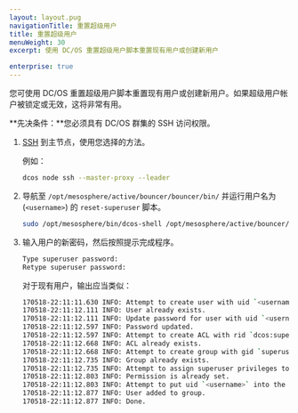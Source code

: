 ```yaml
---
layout: layout.pug
navigationTitle: 重置超级用户
title: 重置超级用户
menuWeight: 30
excerpt: 使用 DC/OS 重置超级用户脚本重置现有用户或创建新用户

enterprise: true
---
```

<!-- The source repository for this topic is https://github.com/dcos/dcos-docs-site -->

您可使用 DC/OS 重置超级用户脚本重置现有用户或创建新用户。如果超级用户帐户被锁定或无效，这将非常有用。

**先决条件：**您必须具有 DC/OS 群集的 SSH 访问权限。

1. [SSH](/dcos/cn/1.12/administering-clusters/sshcluster/) 到主节点，使用您选择的方法。

    例如：

    ```bash
    dcos node ssh --master-proxy --leader
    ```

1. 导航至 `/opt/mesosphere/active/bouncer/bouncer/bin/` 并运行用户名为  (`<username>`) 的 `reset-superuser` 脚本。

    ```bash
    sudo /opt/mesosphere/bin/dcos-shell /opt/mesosphere/active/bouncer/bouncer/bin/reset-superuser <username>
    ```

1. 输入用户的新密码，然后按照提示完成程序。

    ```bash
    Type superuser password:
    Retype superuser password:
    ```

    对于现有用户，输出应当类似：

    ```bash
    170518-22:11:11.630 INFO: Attempt to create user with uid `<username>`.
    170518-22:11:12.111 INFO: User already exists.
    170518-22:11:12.111 INFO: Update password for user with uid `<username>`.
    170518-22:11:12.597 INFO: Password updated.
    170518-22:11:12.597 INFO: Attempt to create ACL with rid `dcos:superuser`.
    170518-22:11:12.668 INFO: ACL already exists.
    170518-22:11:12.668 INFO: Attempt to create group with gid `superusers`.
    170518-22:11:12.735 INFO: Group already exists.
    170518-22:11:12.735 INFO: Attempt to assign superuser privileges to the superusers group.
    170518-22:11:12.803 INFO: Permission is already set.
    170518-22:11:12.803 INFO: Attempt to put uid `<username>` into the superusers group.
    170518-22:11:12.877 INFO: User added to group.
    170518-22:11:12.877 INFO: Done.
    ```
